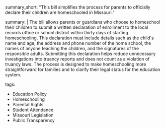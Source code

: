 summary_short: "This bill simplifies the process for parents to officially declare their children are homeschooled in Missouri."

summary: |
  The bill allows parents or guardians who choose to homeschool their children to submit a written declaration of enrollment to the local records office or school district within thirty days of starting homeschooling. This declaration must include details such as the child's name and age, the address and phone number of the home school, the names of anyone teaching the children, and the signatures of the responsible adults. Submitting this declaration helps reduce unnecessary investigations into truancy reports and does not count as a violation of truancy laws. The process is designed to make homeschooling more straightforward for families and to clarify their legal status for the education system.

tags:
  - Education Policy
  - Homeschooling
  - Parental Rights
  - Student Attendance
  - Missouri Legislation
  - Public Transparency

